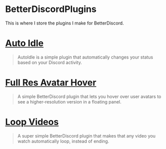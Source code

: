 # BetterDiscordPlugins
This is where I store the plugins I make for BetterDiscord.

# [Auto Idle](https://github.com/GentlePuppet/BetterDiscordPlugins/blob/main/AutoIdle/ReadMe.md)
> AutoIdle is a simple plugin that automatically changes your status based on your Discord activity.

# [Full Res Avatar Hover](https://github.com/GentlePuppet/BetterDiscordPlugins/blob/main/FullResAvatarHover/ReadMe.md) 
> A simple BetterDiscord plugin that lets you hover over user avatars to see a higher-resolution version in a floating panel.

# [Loop Videos](https://github.com/GentlePuppet/BetterDiscordPlugins/blob/main/Loop%20Videos/ReadMe.md)
> A super simple BetterDiscord plugin that makes that any video you watch automatically loop, instead of ending.
